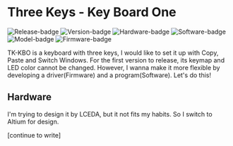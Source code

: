 [Release-badge]: https://img.shields.io/badge/Release-None-red?style=plastic
[Version-badge]: https://img.shields.io/badge/Version-V1.3-blue?style=plastic
[Hardware-badge]: https://img.shields.io/badge/Hardware-Developing-green?style=plastic
[Software-badge]: https://img.shields.io/badge/Software-None-red?style=plastic
[Model-badge]: https://img.shields.io/badge/Model-Developing_Stagnate-yellow?style=plastic
[Firmware-badge]: https://img.shields.io/badge/Firmware-Init-yellow?style=plastic

# Three Keys - Key Board One

![Release-badge][] ![Version-badge][] ![Hardware-badge][] ![Software-badge][] ![Model-badge][] ![Firmware-badge][]

TK-KBO is a keyboard with three keys, I would like to set it up with Copy, Paste and Switch Windows. For the first version to release, its keymap and LED color cannot be changed. However, I wanna make it more flexible by developing a driver(Firmware) and a program(Software). Let's do this!

## Hardware

I'm trying to design it by LCEDA, but it not fits my habits. So I switch to Altium for design.

[continue to write]